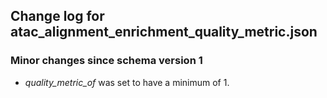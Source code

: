 ## Change log for atac_alignment_enrichment_quality_metric.json

### Minor changes since schema version 1

* *quality_metric_of* was set to have a minimum of 1.
